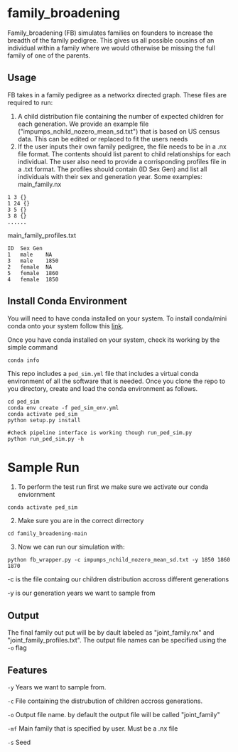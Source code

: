 # family_broadening
Family_broadening (FB) simulates families on founders to increase the breadth of the family pedigree. This gives us all possible cousins of an individual within a family where we would otherwise be missing the full family of one of the parents.

## Usage
FB takes in a family pedigree as a networkx directed graph. These files are required to run:
1. A child distribution file containing the number of expected children for each generation. We provide an example file ("impumps_nchild_nozero_mean_sd.txt") that is based on US census data. This can be edited or replaced to fit the users needs
2. If the user inputs their own family pedigree, the file needs to be in a .nx file format. The contents should list parent to child relationships for each individual. The user also need to provide a corrisponding profiles file in a .txt format. The profiles should contain (ID Sex Gen) and list all individuals with their sex and generation year.
Some examples:
main_family.nx
```
1 3 {}
1 24 {}
3 5 {}
3 8 {}
......
```
main_family_profiles.txt
```
ID	Sex	Gen
1	male	NA
3	male	1850
2	female	NA
5	female	1860
4	female	1850
```

## Install Conda Environment
You will need to have conda installed on your system. To install conda/mini conda onto your system follow this 
[link](https://conda.io/projects/conda/en/latest/user-guide/install/index.html).

Once you have conda installed on your system, check its working by the simple command
```bash
conda info
```

This repo includes a `ped_sim.yml` file that includes a virtual conda environment of all the software that is needed. 
Once you clone the repo to you directory, create and load the conda environment as follows.

```
cd ped_sim
conda env create -f ped_sim_env.yml
conda activate ped_sim
python setup.py install

#check pipeline interface is working though run_ped_sim.py
python run_ped_sim.py -h
```

# Sample Run

1. To perform the test run first we make sure we activate our conda enviornment
```
conda activate ped_sim
```

2. Make sure you are in the correct dirrectory
```
cd family_broadening-main
```

3. Now we can run our simulation with:
```
python fb_wrapper.py -c impumps_nchild_nozero_mean_sd.txt -y 1850 1860 1870
```
-c is the file containg our children distribution accross different generations

-y is our generation years we want to sample from

## Output

The final family out put will be by dault labeled as "joint_family.nx" and "joint_family_profiles.txt". The output file names can be specified using the `-o` flag

## Features
`-y` Years we want to sample from. 

`-c` File containing the distrubution of children accross generations.

`-o` Output file name. by default the output file will be called "joint_family"

`-mf` Main family that is specified by user. Must be a .nx file

`-s` Seed

